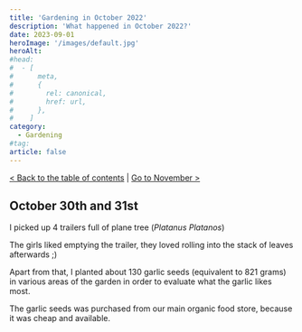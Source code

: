 ```yaml
---
title: 'Gardening in October 2022'
description: 'What happened in October 2022?'
date: 2023-09-01
heroImage: '/images/default.jpg'
heroAlt:
#head:
#  - [
#      meta,
#      {
#        rel: canonical,
#        href: url,
#      },
#    ]
category:
  - Gardening
#tag:
article: false
---
```


[< Back to the table of contents](./README.md) | [Go to November >](2022-11.md)

## October 30th and 31st

I picked up 4 trailers full of plane tree (_Platanus Platanos_)

The girls liked emptying the trailer, they loved rolling into the stack of leaves afterwards ;)

Apart from that, I planted about 130 garlic seeds (equivalent to 821 grams) in various areas of the garden in order to evaluate what the garlic likes most.

The garlic seeds was purchased from our main organic food store, because it was cheap and available.
